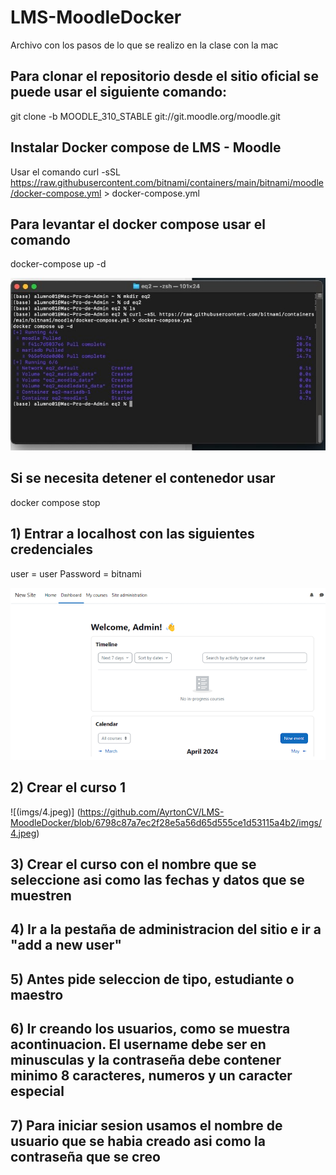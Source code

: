 # LMS-MoodleDocker
Archivo con los pasos de lo que se realizo en la clase con la mac

## Para clonar el repositorio desde el sitio oficial se puede usar el siguiente comando:
git clone -b MOODLE_310_STABLE git://git.moodle.org/moodle.git

## Instalar Docker compose de LMS - Moodle
Usar el comando
curl -sSL https://raw.githubusercontent.com/bitnami/containers/main/bitnami/moodle/docker-compose.yml > docker-compose.yml

## Para levantar el docker compose usar el comando
docker-compose up -d

![(imgs/1.jpeg)](https://github.com/AyrtonCV/LMS-MoodleDocker/blob/026e8b2351c43a413b03652ae95c115e9b1f9010/imgs/1.jpeg)

## Si se necesita detener el contenedor usar
docker compose stop

## 1) Entrar a localhost con las siguientes credenciales
user = user 
Password = bitnami

![(imgs/2.png)](https://github.com/AyrtonCV/LMS-MoodleDocker/blob/026e8b2351c43a413b03652ae95c115e9b1f9010/imgs/2.png)

## 2) Crear el curso 1

![(imgs/4.jpeg)] (https://github.com/AyrtonCV/LMS-MoodleDocker/blob/6798c87a7ec2f28e5a56d65d555ce1d53115a4b2/imgs/4.jpeg)

## 3) Crear el curso con el nombre que se seleccione asi como las fechas y datos que se muestren

## 4) Ir a la pestaña de administracion del sitio e ir a "add a new user"
## 5) Antes pide seleccion de tipo, estudiante o maestro
## 6) Ir creando los usuarios, como se muestra acontinuacion. El username debe ser en minusculas y la contraseña debe contener minimo 8 caracteres, numeros y un caracter especial


## 7) Para iniciar sesion usamos el nombre de usuario que se habia creado asi como la contraseña que se creo

